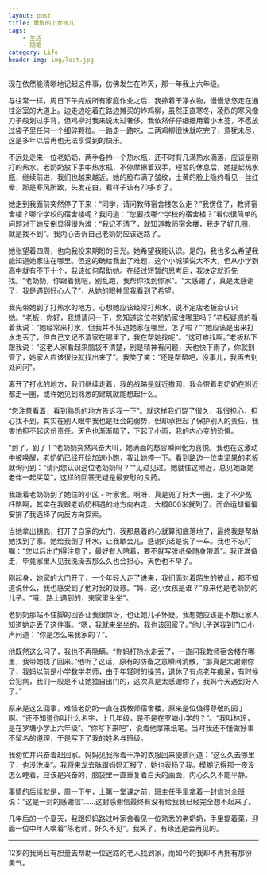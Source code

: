```yaml
---
layout: post
title: 勇敢的小女孩儿
tags: 
    - 生活
    - 随笔
category: Life 
header-img: img/lost.jpg
---
```


现在依然能清晰地记起这件事，仿佛发生在昨天，那一年我上六年级。

与往常一样，周日下午完成所有家庭作业之后，我拎着干净衣物，慢慢悠悠走在通往浴室的大道上。边走边吃着在路边摊买的炸鸡柳，虽然正直寒冬，凌烈的寒风像刀子般划过手背，但鸡柳对我来说太过奢侈，我依然仔仔细细用着小木签，不愿放过袋子里任何一个细碎颗粒。一路走一路吃，二两鸡柳很快就吃完了，意犹未尽，这是多年以后再也无法享受到的快乐。

不远处走来一位老奶奶，两手各拎一个热水瓶，还不时有几滴热水滴落，应该是刚打的热水。老奶奶放下手中热水瓶，不停摩擦着双手，短暂的休息后，她提起热水瓶，继续前进，我们也越来越近。她的脸布满了皱纹，土黄的脸上隐约看见一丝红晕，那是寒风所致，头发花白，看样子该有70多岁了。

她走到我面前突然停了下来：“同学，请问教师宿舍楼怎么走？”我愣住了，教师宿舍楼？哪个学校的宿舍楼呢？我问道：“您要找哪个学校的宿舍楼？”看似很简单的问题对于她反倒显得很为难：“我记不清了，就知道教师宿舍楼，我走了好几圈，就是找不到”。我内心告诉自己老奶奶应该迷路了。

她张望着四周，也向我投来期盼的目光。她希望我能认识。是的，我也多么希望我能知道她家住在哪里。但这的确给我出了难题，这个小城镇说大不大，但从小学到高中就有不下十个，我该如何帮助她。在经过短暂的思考后，我决定就近先找。“老奶奶，你跟着我吧，别乱跑，我帮你找到你家”。“太感谢了，真是太感谢了，我是遇到好心人了”，从她的眼神里我看到了希望。

我先带她到了打热水的地方，心想她应该经常打热水，说不定店老板会认识她。“老板，你好，我想请问一下，您知道这位老奶奶家住哪里吗？”老板疑惑的看着我说：“她经常来打水，但我并不知道她家在哪里，怎了啦？”“她应该是出来打水走丢了，但自己又记不清家在哪里了，我在帮她找呢”。“这可难找啊。”老板私下跟我说：“这老人家看起来脑袋不清楚，别是精神有问题，天也快下雨了，你就别管了，她家人应该很快就找出来了”。我笑了笑：“还是帮帮吧，没事儿，我再去别处问问”。

离开了打水的地方，我们继续走着，我的战略是就近撒网，我会带着老奶奶在附近都走一圈，或许她见到熟悉的建筑就能想起什么。

“您注意看着，看到熟悉的地方告诉我一下”。就这样我们饶了很久，我很担心，担心找不到，其实在别人眼中我也是社会的弱势，但却承担起了保护别人的责任，我害怕担不起这份责任。天色也渐渐暗了，下起了小雨，我的内心变的恐惧。

“到了，到了！”老奶奶突然兴奋大叫，她满面的愁容瞬间化为喜悦。我也在这激动中被唤醒，老奶奶已经开始加速小跑，我让她停一下。看到路边一位卖坚果的老板就询问到：“请问您认识这位老奶奶吗？”“见过见过，她就住这附近，总见她跟她老伴一起买菜”，这样的回答无疑是最安慰的良药。

我跟着老奶奶到了她住的小区 - 叶家舍。啊呀，真是兜了好大一圈，走了不少冤枉路啊，其实在我跟老奶奶相遇的地方向右走，大概800米就到了。而命运却偏偏安排了我选择了向反方向探索。

当她拿出钥匙，打开了自家的大门，我那悬着的心就算彻底落地了，最终我是帮助她找到了家。她给我倒了杯水，让我歇会儿，感谢的话是说了一车。我也不忘叮嘱：“您以后出门得注意了，最好有人陪着，要不就写张纸条随身带着”。我正准备走，毕竟家里人见我洗澡去那么久也会担心，天色也不早了。

刚起身，她家的大门开了，一个年轻人走了进来，我们面对着陌生的彼此，都不知道说什么，我也感受到了他对我的疑惑。“妈，这小女孩是谁？”原来他是老奶奶的儿子。“哦，路上遇到的，来家里坐坐”。

老奶奶那站不住脚的回答让我很惊讶，也让她儿子怀疑。我想她应该是不想让家人知道她走丢了这件事。“嗯，我就来坐坐的，我也该回家了。”他儿子送我到门口小声问道：“你是怎么来我家的？”。

他既然这么问了，我也不再隐瞒。“你妈打热水走丢了，一直问我教师宿舍楼在哪里，我带她找了回来。”他听了这话，原有的防备之意瞬间消散，“那真是太谢谢你了，我妈以前是小学数学老师，由于年轻时的操劳，退休了有点老年痴呆，有时候会犯病，我们一般是不让她独自出门的，这次真是太感谢你了，我妈今天遇到好人了。”

原来是这么回事，难怪老奶奶一直在找教师宿舍楼，原来是位值得尊敬的园丁啊。“还不知道你叫什么名字，上几年级，是不是在罗塘小学的？”。“我叫林玲，是在罗塘小学上六年级”。“你写下来吧”，说着他拿来纸笔。当时我还不懂做好事不留名的道理，于是写下了我的姓名与班级。

我匆忙并兴奋着赶回家。妈妈见我拎着干净的衣服回来便质问道：“这么久去哪里了，也没洗澡”。我将来龙去脉跟妈妈汇报了，她也表扬了我。模糊记得那一夜没怎么睡着，应该是兴奋的，脑袋里一直重复着白天的画面，内心久久不能平静。

事情的后续就是，周一下午，上第一堂课之前，班主任手里拿着一封信对全班说：“这是一封的感谢信”......这封感谢信最终有没有给我我已经完全想不起来了。

几年后的一个夏天，我跟妈妈路过叶家舍看见一位熟悉的老奶奶，手里提着菜，迎面一位中年人唤着“陈老师，好久不见”。我笑了，有缘还是会再见的。

-----------

12岁的我尚且有胆量去帮助一位迷路的老人找到家，而如今的我却不再拥有那份勇气。
